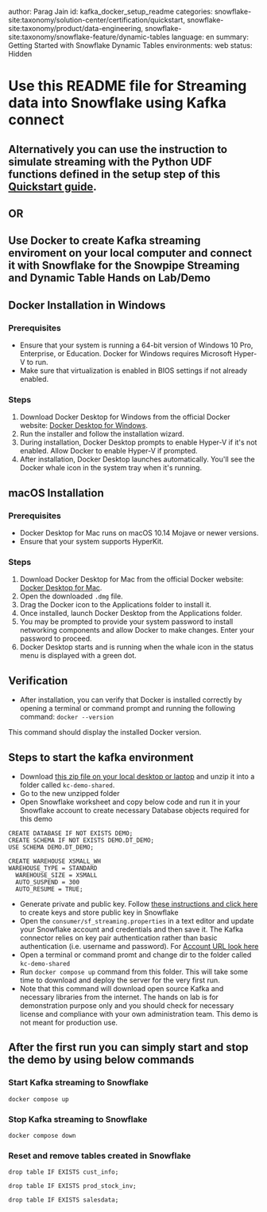 author: Parag Jain
id: kafka_docker_setup_readme
categories: snowflake-site:taxonomy/solution-center/certification/quickstart, snowflake-site:taxonomy/product/data-engineering, snowflake-site:taxonomy/snowflake-feature/dynamic-tables
language: en
summary: Getting Started with Snowflake Dynamic Tables
environments: web
status: Hidden



# Use this README file for Streaming data into Snowflake using Kafka connect

## Alternatively you can use the instruction to simulate streaming with the Python UDF functions defined in the setup step of this [Quickstart guide](https://quickstarts.snowflake.com/guide/getting_started_with_dynamic_tables/index.html?index=..%2F..index#1).

## OR

## Use Docker to create Kafka streaming enviroment on your local computer and connect it with Snowflake for the Snowpipe Streaming and Dynamic Table Hands on Lab/Demo

## Docker Installation in Windows

### Prerequisites
- Ensure that your system is running a 64-bit version of Windows 10 Pro, Enterprise, or Education. Docker for Windows requires Microsoft Hyper-V to run.
- Make sure that virtualization is enabled in BIOS settings if not already enabled.

### Steps
1. Download Docker Desktop for Windows from the official Docker website: [Docker Desktop for Windows](https://hub.docker.com/editions/community/docker-ce-desktop-windows).
2. Run the installer and follow the installation wizard.
3. During installation, Docker Desktop prompts to enable Hyper-V if it's not enabled. Allow Docker to enable Hyper-V if prompted.
4. After installation, Docker Desktop launches automatically. You'll see the Docker whale icon in the system tray when it's running.

## macOS Installation

### Prerequisites
- Docker Desktop for Mac runs on macOS 10.14 Mojave or newer versions.
- Ensure that your system supports HyperKit.

### Steps
1. Download Docker Desktop for Mac from the official Docker website: [Docker Desktop for Mac](https://hub.docker.com/editions/community/docker-ce-desktop-mac).
2. Open the downloaded `.dmg` file.
3. Drag the Docker icon to the Applications folder to install it.
4. Once installed, launch Docker Desktop from the Applications folder.
5. You may be prompted to provide your system password to install networking components and allow Docker to make changes. Enter your password to proceed.
6. Docker Desktop starts and is running when the whale icon in the status menu is displayed with a green dot.

## Verification
- After installation, you can verify that Docker is installed correctly by opening a terminal or command prompt and running the following command: 
`docker --version`

This command should display the installed Docker version.

## Steps to start the kafka environment
- Download [this zip file on your local desktop or laptop](https://github.com/sfc-gh-pjain/sfguides/tree/master/site/sfguides/src/getting_started_with_dynamic_tables/kafka_docker_setup/kc-demo-shared.zip) and unzip it into a folder called `kc-demo-shared`.
- Go to the new unzipped folder
- Open Snowflake worksheet and copy below code and run it in your Snowflake account to create necessary Database objects required for this demo

```
CREATE DATABASE IF NOT EXISTS DEMO;
CREATE SCHEMA IF NOT EXISTS DEMO.DT_DEMO;
USE SCHEMA DEMO.DT_DEMO;

CREATE WAREHOUSE XSMALL_WH 
WAREHOUSE_TYPE = STANDARD
  WAREHOUSE_SIZE = XSMALL
  AUTO_SUSPEND = 300
  AUTO_RESUME = TRUE;

```

- Generate private and public key. Follow [these instructions and click here](https://docs.snowflake.com/user-guide/kafka-connector-install#using-key-pair-authentication-key-rotation) to create keys and store public key in Snowflake 
- Open the `consumer/sf_streaming.properties` in a text editor and update your Snowflake account and credentials and then save it. The Kafka connector relies on key pair authentication rather than basic authentication (i.e. username and password). For [Account URL look here](https://docs.snowflake.com/en/user-guide/admin-account-identifier)
- Open a terminal or command promt and change dir to the folder called `kc-demo-shared`
- Run `docker compose up` command from this folder. This will take some time to download and deploy the server for the very first run.
- Note that this command will download open source Kafka and necessary libraries from the internet. The hands on lab is for demonstration purpose only and you should check for necessary license and compliance with your own administration team. This demo is not meant for production use.

## After the first run you can simply start and stop the demo by using below commands

### Start Kafka streaming to Snowflake

`docker compose up`


### Stop Kafka streaming to Snowflake

`docker compose down`

### Reset and remove tables created in Snowflake

`drop table IF EXISTS cust_info;`

`drop table IF EXISTS prod_stock_inv;`

`drop table IF EXISTS salesdata;`